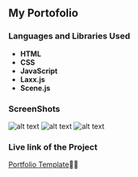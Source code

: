## My Portofolio

### **Languages and Libraries Used**
- **HTML**
- **CSS**
- **JavaScript**
- **Laxx.js**
- **Scene.js**

### **ScreenShots**

![alt text](image.jpg)
![alt text](image.jpg)
![alt text](image.jpg)


### **Live link of the Project**

[Portfolio Template](https://portfolio-template-bhargab.netlify.app/ "portfolio")📑👻